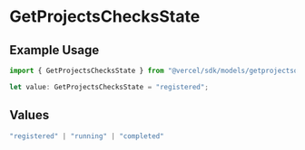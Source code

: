 # GetProjectsChecksState

## Example Usage

```typescript
import { GetProjectsChecksState } from "@vercel/sdk/models/getprojectsop.js";

let value: GetProjectsChecksState = "registered";
```

## Values

```typescript
"registered" | "running" | "completed"
```